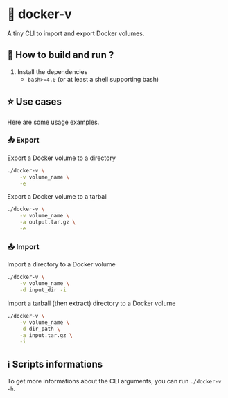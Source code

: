 # 🐋 docker-v

A tiny CLI to import and export Docker volumes.

## 📖 How to build and run ?
1. Install the dependencies
    - `bash>=4.0` (or at least a shell supporting bash)


## ⭐ Use cases

Here are some usage examples.

### 📥 Export

Export a Docker volume to a directory

```bash
./docker-v \
    -v volume_name \
    -e
```

Export a Docker volume to a tarball

```bash
./docker-v \
    -v volume_name \
    -a output.tar.gz \
    -e
```

### 📤 Import

Import a directory to a Docker volume

```bash
./docker-v \
    -v volume_name \
    -d input_dir -i
```

Import a tarball (then extract) directory to a Docker volume

```bash
./docker-v \
    -v volume_name \
    -d dir_path \
    -a input.tar.gz \
    -i
```

## ℹ️ Scripts informations

To get more informations about the CLI arguments, you can run `./docker-v -h`.